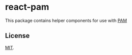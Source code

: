 # react-pam

This package contains helper components for use with [PAM](https://mrgreentech.github.io/pam/)
## License

[MIT](LICENSE).
